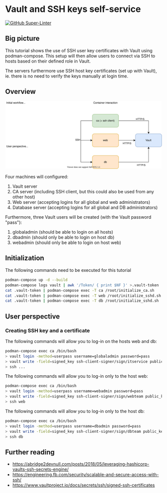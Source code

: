 # Vault and SSH keys self-service

[![GitHub Super-Linter](https://github.com/tropicalwave/ssh-vault/workflows/Lint%20Code%20Base/badge.svg)](https://github.com/marketplace/actions/super-linter)

## Big picture

This tutorial shows the use of SSH user key certificates with Vault
using podman-compose. This setup will then allow users to connect
via SSH to hosts based on their defined role in Vault.

The servers furthermore use SSH host key certificates (set up
with Vault), ie. there is no need to verify the keys manually at
login time.

## Overview

![Architecture](/images/architecture.svg)

Four machines will configured:

1. Vault server
2. CA server (including SSH client, but this could also be used from any other host)
3. Web server (accepting logins for all global and web administrators)
4. Database server (accepting logins for all global and DB administrators)

Furthermore, three Vault users will be created (with the Vault password "pass"):

1. globaladmin (should be able to login on all hosts)
2. dbadmin (should only be able to login on host db)
3. webadmin (should only be able to login on host web)

## Initialization

The following commands need to be executed for this tutorial

```bash
podman-compose up -d --build
podman-compose logs vault | awk '/Token/ { print $NF }' >.vault-token
cat .vault-token | podman-compose exec -T ca /root/initialize_ca.sh
cat .vault-token | podman-compose exec -T web /root/initialize_sshd.sh
cat .vault-token | podman-compose exec -T db /root/initialize_sshd.sh
```

## User perspective

### Creating SSH key and a certificate

The following commands will allow you to log-in on the hosts web and db:

```bash
podman-compose exec ca /bin/bash
> vault login -method=userpass username=globaladmin password=pass
> vault write -field=signed_key ssh-client-signer/sign/itservice public_key=@$HOME/.ssh/id_rsa.pub > $HOME/.ssh/id_rsa-cert.pub
> ssh ...
```

The following commands will allow you to log-in only to the host web:

```bash
podman-compose exec ca /bin/bash
> vault login -method=userpass username=webadmin password=pass
> vault write -field=signed_key ssh-client-signer/sign/webteam public_key=@$HOME/.ssh/id_rsa.pub > $HOME/.ssh/id_rsa-cert.pub
> ssh web
```

The following commands will allow you to log-in only to the host db:

```bash
podman-compose exec ca /bin/bash
> vault login -method=userpass username=dbadmin password=pass
> vault write -field=signed_key ssh-client-signer/sign/dbteam public_key=@$HOME/.ssh/id_rsa.pub > $HOME/.ssh/id_rsa-cert.pub
> ssh db
```

## Further reading

- <https://abridge2devnull.com/posts/2018/05/leveraging-hashicorp-vaults-ssh-secrets-engine/>
- <https://engineering.fb.com/security/scalable-and-secure-access-with-ssh/>
- <https://www.vaultproject.io/docs/secrets/ssh/signed-ssh-certificates>
